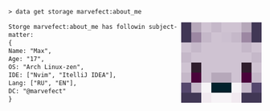 ```mcfunction
> data get storage marvefect:about_me
```
<img align="right" src="https://github.com/Marvefect/Marvefect/blob/main/avatar.png?raw=true" alt="" width="160" />

```mcfunction
Storge marvefect:about_me has followin subject-matter:
{
Name: "Max",
Age: "17",
OS: "Arch Linux-zen",
IDE: ["Nvim", "ItelliJ IDEA"],
Lang: ["RU", "EN"],
DC: "@marvefect"
}
```
